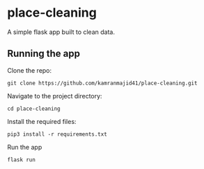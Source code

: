 # place-cleaning

A simple flask app built to clean data. 

## Running the app

Clone the repo: 
```
git clone https://github.com/kamranmajid41/place-cleaning.git
```

Navigate to the project directory: 
```
cd place-cleaning
```

Install the required files: 
```
pip3 install -r requirements.txt
```

Run the app 
``` 
flask run 
```







